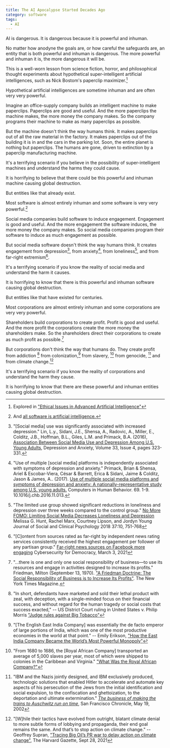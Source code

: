 ```yaml
---
title: The AI Apocalypse Started Decades Ago
category: software
tags:
  - AI
---
```


AI is dangerous.
It is dangerous
because
it is
powerful and inhuman.

No matter
how anodyne
the goals are,
or how careful
the safeguards are,
an entity
that is
both powerful and inhuman
is dangerous.
The more powerful and inhuman
it is,
the more dangerous
it will be.

This is
a well-worn lesson
from science fiction,
horror, and
philosophical thought experiments
about hypothetical
super-intelligent
artificial intelligences,
such as
Nick Bostom's paperclip maximizer.[^paperclipmaximizer]

[^paperclipmaximizer]: Explored in ["Ethical Issues in Advanced Artificial Intelligence"](https://nickbostrom.com/ethics/ai)

Hypothetical
artificial intelligences
are sometime inhuman
and are often
very very powerful.

Imagine
an office-supply company
builds an intelligent machine
to make paperclips.
Paperclips are
good and useful.
And the more paperclips
the machine makes,
the more money
the company makes.
So the company
programs their machine
to make
as many paperclips
as possible.

But the machine
doesn't think
the way
humans think.
It makes paperclips
out of all
the raw material
in the factory.
It makes paperclips
out of the building
it is in
and the cars
in the parking lot.
Soon,
the entire planet
is nothing
but paperclips.
The humans are gone,
driven to extinction
by a paperclip manufacturing machine.

It's
a terrifying scenario
if you believe
in the possibility
of super-intelligent machines
and understand
the harms
they could cause.

It is horrifying
to believe
that there could be
this powerful and inhuman
machine
causing global destruction.

But entities
like that
already exist.

Most software is
almost entirely inhuman
and some software is
very very powerful.[^allsoftwareisai]

[^allsoftwareisai]: And [all software is artificial intelligence.](https://damienburke.com/all-software-is-artificial-intelligence)

Social media companies
build software
to induce engagement.
Engagement is
good and useful.
And the more engagement
the software induces,
the more money
the company makes.
So social media companies
program their software
to induce
as much engagement
as possible.

But social media software
doesn't think
the way
humans think.
It creates engagement
from depression[^depression],
from anxiety[^anxiety],
from loneliness[^loneliness],
and from far-right extremism[^extremism].

[^depression]: "[Social media] use was significantly associated with increased depression." Lin, L.y., Sidani, J.E., Shensa, A., Radovic, A., Miller, E., Colditz, J.B., Hoffman, B.L., Giles, L.M. and Primack, B.A. (2016), [Association Between Social Media Use and Depression Among U.S. Young Adults](https://doi.org/10.1002/da.22466), Depression and Anxiety, Volume 33, Issue 4, pages 323-331.

[^anxiety]: "Use of multiple [social media] platforms is independently associated with symptoms of depression and anxiety." Primack, Brian & Shensa, Ariel & Escobar-Viera, César & Barrett, Erica & Sidani, Jaime & Colditz, Jason & James, A.. (2017). [Use of multiple social media platforms and symptoms of depression and anxiety: A nationally-representative study among U.S. young adults.](https://www.researchgate.net/publication/311568667_Use_of_multiple_social_media_platforms_and_symptoms_of_depression_and_anxiety_A_nationally-representative_study_among_US_young_adults) Computers in Human Behavior. 69. 1-9. 10.1016/j.chb.2016.11.013.
[^loneliness]: "The limited use group showed significant reductions in loneliness and depression over three weeks compared to the control group." [No More FOMO: Limiting Social Media Decreases Loneliness and Depression](https://doi.org/10.1521/jscp.2018.37.10.751) Melissa G. Hunt, Rachel Marx, Courtney Lipson, and Jordyn Young Journal of Social and Clinical Psychology 2018 37:10, 751-768

[^extremism]: "[C]ontent from sources rated as far-right by independent news rating services consistently received the highest engagement per follower of any partisan group." [Far-right news sources on Facebook more engaging](https://medium.com/cybersecurity-for-democracy/far-right-news-sources-on-facebook-more-engaging-e04a01efae90) Cybersecurity for Democracy, March 3, 2021

It's
a terrifying scenario
if you know
the reality
of social media
and understand
the harm
it causes.

It is horrifying
to know
that there is
this powerful and inhuman
software
causing global destruction.

But entities
like that
have existed
for centuries.

Most corporations are
almost entirely inhuman
and some corporations are
very very powerful.

Shareholders
build corporations
to create profit.
Profit is
good and useful.
And the more profit
the corporations create
the more money
the shareholders make.
So the shareholders
direct their corporations
to create
as much profit
as possible.[^friedmandoctrine]

[^friedmandoctrine]: "...there is one and only one social responsibility of business—to use its resources and engage in activities designed to increase its profits." Friedman, Milton (September 13, 1970). ["A Friedman Doctrine: The Social Responsibility of Business is to Increase Its Profits"](https://www.nytimes.com/1970/09/13/archives/a-friedman-doctrine-the-social-responsibility-of-business-is-to.html). The New York Times Magazine.

But corporations
don't think
the way
that humans do.
They create profit
from addiction [^tobacco]
from colonization,[^eastindia]
from slavery, [^rac]
from genocide, [^ibm]
and from climate change.[^exxon]

[^tobacco]: "In short, defendants have marketed and sold their lethal product with zeal, with deception, with a single-minded focus on their financial success, and without regard for the human tragedy or social costs that success exacted," -- US District Court ruling in United States v. Philip Morris ["Judge rules against Big Tobacco"](https://money.cnn.com/2006/08/17/news/companies/tobacco_ruling/)

[^eastindia]: "[The English East India Company] was essentially the de facto emperor of large portions of India, which was one of the most productive economies in the world at that point.” -- Emily Erikson, ["How the East India Company Became the World’s Most Powerful Monopoly"](https://www.history.com/news/east-india-company-england-trade)

[^rac]: "From 1680 to 1686, the [Royal African Company] transported an average of 5,000 slaves per year, most of which were shipped to colonies in the Caribbean and Virginia." ["What Was the Royal African Company?"](https://www.history.com/news/what-was-the-royal-african-company)

[^ibm]: "IBM and the Nazis jointly designed, and IBM exclusively produced, technologic solutions that enabled Hitler to accelerate and automate key aspects of his persecution of the Jews from the initial identification and social expulsion, to the confiscation and ghettoization, to the deportation and ultimate extermination." [*The business of making the trains to Auschwitz run on time*](https://www.sfgate.com/opinion/article/The-business-of-making-the-trains-to-Auschwitz-2821685.php), San Francisco Chronicle, May 19, 2002

[^exxon]: "[W]hile their tactics have evolved from outright, blatant climate denial to more subtle forms of lobbying and propaganda, their end goal remains the same. And that’s to stop action on climate change." -- Geoffrey Supran, ["Tracing Big Oil’s PR war to delay action on climate change"](https://news.harvard.edu/gazette/story/2021/09/oil-companies-discourage-climate-action-study-says/), The Harvard Gazette, Sept 28, 2021

It's
a terrifying scenario
if you know
the reality
of corporations
and understand
the harm
they cause.

It is horrifying
to know
that there are
these powerful and inhuman
entities
causing global destruction.
